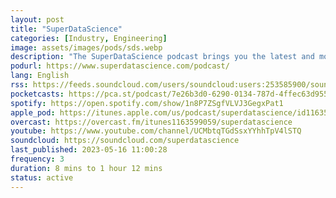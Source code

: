 ```yaml
---
layout: post
title: "SuperDataScience"
categories: [Industry, Engineering]
image: assets/images/pods/sds.webp
description: "The SuperDataScience podcast brings you the latest and most important machine learning, artificial intelligence, and broader data-world topics from across both academia and industry. As the quantity of data on our planet doubles every couple of years and this trend is set to continue for decades to come, there's an unprecedented opportunity for you to make an enormous impact in your lifetime. Whether you're curious about getting started in a data career or you're a deep technical expert, whether you'd like to understand what A.I. is or you'd like to integrate more data-driven processes into your business, we have inspiring guests and lighthearted conversation for you to enjoy. We cover tools, techniques, and implementation tricks across data collection, databases, analytics, predictive modeling, visualization, software engineering, real-world applications, and commercialization − everything you need to crush it with data science."
podurl: https://www.superdatascience.com/podcast/
lang: English
rss: https://feeds.soundcloud.com/users/soundcloud:users:253585900/sounds.rss
pocketcasts: https://pca.st/podcast/7e26b3d0-6290-0134-787d-4ffec63d9550
spotify: https://open.spotify.com/show/1n8P7ZSgfVLVJ3GegxPat1
apple_pod: https://itunes.apple.com/us/podcast/superdatascience/id1163599059
overcast: https://overcast.fm/itunes1163599059/superdatascience
youtube: https://www.youtube.com/channel/UCMbtqTGdSsxYYhhTpV4lSTQ
soundcloud: https://soundcloud.com/superdatascience
last_published: 2023-05-16 11:00:28
frequency: 3
duration: 8 mins to 1 hour 12 mins
status: active
---
```

